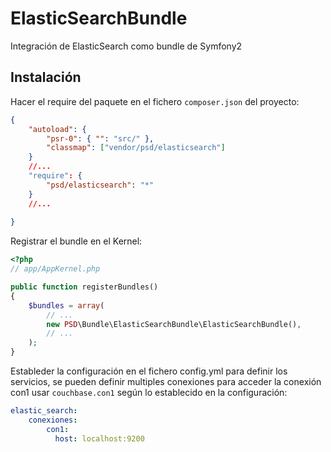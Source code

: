 ElasticSearchBundle
===============

Integración de ElasticSearch como bundle de Symfony2

## Instalación

Hacer el require del paquete en el fichero `composer.json` del proyecto:


``` json
{
    "autoload": {
        "psr-0": { "": "src/" },
        "classmap": ["vendor/psd/elasticsearch"]
    }
    //...
    "require": {
        "psd/elasticsearch": "*"
    }
    //...
    
}
```

Registrar el bundle en el Kernel:

```php
<?php
// app/AppKernel.php

public function registerBundles()
{
    $bundles = array(
        // ...
        new PSD\Bundle\ElasticSearchBundle\ElasticSearchBundle(),
        // ...
    );
}
```

Estableder la configuración en el fichero config.yml para definir los servicios, se pueden definir multiples conexiones
para acceder la conexión con1 usar `couchbase.con1` según lo establecido en la configuración:

```yaml
elastic_search:
    conexiones:
        con1:
          host: localhost:9200
```